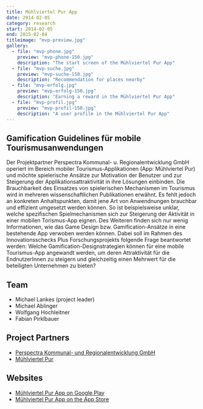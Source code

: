 ```yaml
---
title: Mühlviertel Pur App
date: 2014-02-05
category: research
start: 2014-02-05
end: 2015-02-04
titleimage: "mvp-preview.jpg"
gallery:
  - file: "mvp-phone.jpg"
    preview: "mvp-phone-150.jpg"
    description: "The start screen of the Mühlviertel Pur App"
  - file: "mvp-suche.jpg"
    preview: "mvp-suche-150.jpg"
    description: "Recommendation for places nearby"
  - file: "mvp-erfolg.jpg"
    preview: "mvp-erfolg-150.jpg"
    description: "Earning a reward in the Mühlviertel Pur App"
  - file: "mvp-profil.jpg"
    preview: "mvp-profil-150.jpg"
    description: "A user profile in the Mühlviertel Pur App"
---
```


## Gamification Guidelines für mobile Tourismusanwendungen

Der Projektpartner Perspectra Kommunal- u. Regionalentwicklung GmbH operiert im Bereich mobiler Tourismus-Applikationen (App: Mühlviertel Pur) und möchte spielerische Ansätze zur Motivation der Benutzer und zur Steigerung der Applikationsattraktivität in ihre Lösungen einbinden. Die Brauchbarkeit des Einsatzes von spielerischen Mechanismen im Tourismus wird in mehreren wissenschaftlichen Publikationen erwähnt. Es fehlt jedoch an konkreten Anhaltspunkten, damit jene Art von Anwendnungen brauchbar und effizient umgesetzt werden können. So ist beispielsweise unklar, welche spezifischen Spielmechanismen sich zur Steigerung der Aktivität in einer mobilen Torismus-App eignen. Des Weiteren finden sich nur wenig Informationen, wie das Game Design bzw. Gamification-Ansätze in eine bestehende App verwoben werden können. Dabei soll im Rahmen des Innovationsschecks Plus Forschungsprojekts folgende Frage beantwortet werden: Welche Gamification-Designstrategien können für eine mobile Tourismus-App angewandt werden, um deren Attraktivität für die EndnutzerInnen zu steigern und gleichzeitig einen Mehrwert für die beteiligten Unternehmen zu bieten?

## Team

* Michael Lankes (project leader)
* Michael Ablinger
* Wolfgang Hochleitner
* Fabian Pirklbauer

## Project Partners

* [Perspectra Kommunal- und Regionalentwicklung GmbH](http://www.perspectra.at/)
* [Mühlviertel Pur](http://www.muehlviertel-pur.at/)

## Websites

* [Mühlviertel Pur App on Google Play](https://play.google.com/store/apps/details?id=at.perspectra.apps.android.mvpur)
* [Mühlviertel Pur App on the App Store](https://itunes.apple.com/de/app/muhlviertel-pur/id909225713)